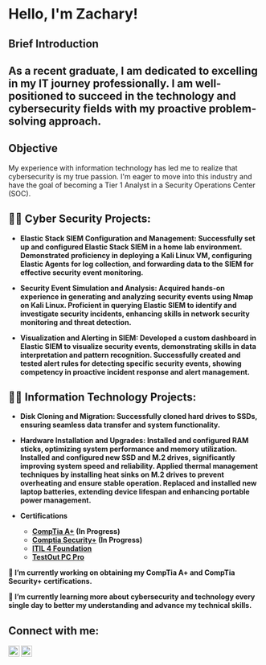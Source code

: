 <h1>Hello, I'm Zachary!

<h2>Brief Introduction<h2>

As a recent graduate, I am dedicated to excelling in my IT journey professionally. I am well-positioned to succeed in the technology and cybersecurity fields with my proactive problem-solving approach.

## Objective

My experience with information technology has led me to realize that cybersecurity is my true passion. I'm eager to move into this industry and have the goal of becoming a Tier 1 Analyst in a Security Operations Center (SOC). 

<h2>👨‍💻 Cyber Security Projects:</h2>

- <b>Elastic Stack SIEM Configuration and Management: 
Successfully set up and configured Elastic Stack SIEM in a home lab environment. 
Demonstrated proficiency in deploying a Kali Linux VM, configuring Elastic Agents for log collection, and forwarding data to the SIEM for effective security event monitoring.</b>

- <b>Security Event Simulation and Analysis: 
Acquired hands-on experience in generating and analyzing security events using Nmap on Kali Linux. 
Proficient in querying Elastic SIEM to identify and investigate security incidents, enhancing skills in network security monitoring and threat detection.</b>

- <b>Visualization and Alerting in SIEM: 
Developed a custom dashboard in Elastic SIEM to visualize security events, demonstrating skills in data interpretation and pattern recognition. 
Successfully created and tested alert rules for detecting specific security events, showing competency in proactive incident response and alert management.</b>
  
<h2>👨‍💻 Information Technology Projects:</h2>

- <b>Disk Cloning and Migration:
Successfully cloned hard drives to SSDs, ensuring seamless data transfer and system functionality.

- <b>Hardware Installation and Upgrades:
Installed and configured RAM sticks, optimizing system performance and memory utilization.
Installed and configured new SSD and M.2 drives, significantly improving system speed and reliability. Applied thermal management techniques by installing heat sinks on M.2 drives to prevent overheating and ensure stable operation.
Replaced and installed new laptop batteries, extending device lifespan and enhancing portable power management.

- <b>Certifications
    - [CompTia A+](insertlink.com) (In Progress)
    - [Comptia Security+](insertlink.com) (In Progress)
    - [ITIL 4 Foundation](insertlink.com)
    - [TestOut PC Pro](insertlink.com)



🔭 I’m currently working on obtaining my CompTia A+ and CompTia Security+ certifications.

🌱 I’m currently learning more about cybersecurity and technology every single day to better my understanding and advance my technical skills.

<h2> Connect with me:</h2>

[<img align="left" alt="JoshMadakor | LinkedIn" width="22px" src="https://cdn.jsdelivr.net/npm/simple-icons@v3/icons/linkedin.svg" />][linkedin]
[<img align="left" alt="JoshMadakor | Instagram" width="22px" src="https://cdn.jsdelivr.net/npm/simple-icons@v3/icons/instagram.svg" />][instagram]

[instagram]: https://www.instagram.com/NeverStopZak/
[linkedin]: https://www.linkedin.com/in/zachary-lopez-6a4a4b2b9/


